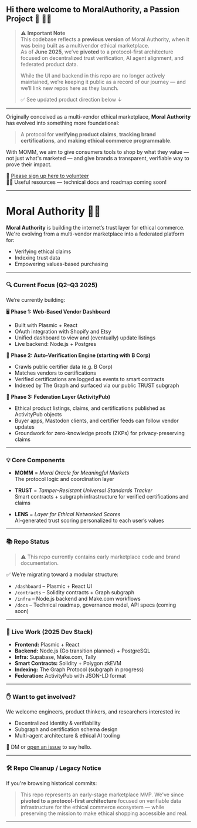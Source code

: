 ## Hi there welcome to MoralAuthority, a Passion Project 👋 🙋‍♀️ 

> ⚠️ **Important Note**  
> This codebase reflects a **previous version** of Moral Authority, when it was being built as a multivendor ethical marketplace.  
> As of **June 2025**, we’ve **pivoted** to a protocol-first architecture focused on decentralized trust verification, AI agent alignment, and federated product data.  
>
> While the UI and backend in this repo are no longer actively maintained, we’re keeping it public as a record of our journey — and we’ll link new repos here as they launch.
>
> ✅ See updated product direction below ↓

---

Originally conceived as a multi-vendor ethical marketplace, **Moral Authority** has evolved into something more foundational:

> A protocol for **verifying product claims**, **tracking brand certifications**, and **making ethical commerce programmable**.

With MOMM, we aim to give consumers tools to shop by what they value — not just what's marketed — and give brands a transparent, verifiable way to prove their impact.

🌈 [Please sign up here to volunteer](https://docs.google.com/forms/d/e/1FAIpQLScy40j_1cKaDunuKNfzWs_60GK3Vz4643qkxNv1LN9t3jDNDw/viewform)  
👩‍💻 Useful resources — technical docs and roadmap coming soon!

---

# Moral Authority 🧠🌱

**Moral Authority** is building the internet’s trust layer for ethical commerce.  
We're evolving from a multi-vendor marketplace into a federated platform for:

- Verifying ethical claims  
- Indexing trust data  
- Empowering values-based purchasing

---

### 🔍 Current Focus (Q2–Q3 2025)

We’re currently building:

🖥️ **Phase 1: Web-Based Vendor Dashboard**  
- Built with Plasmic + React  
- OAuth integration with Shopify and Etsy  
- Unified dashboard to view and (eventually) update listings  
- Live backend: Node.js + Postgres

🔎 **Phase 2: Auto-Verification Engine (starting with B Corp)**  
- Crawls public certifier data (e.g. B Corp)  
- Matches vendors to certifications  
- Verified certifications are logged as events to smart contracts  
- Indexed by The Graph and surfaced via our public TRUST subgraph

📡 **Phase 3: Federation Layer (ActivityPub)**  
- Ethical product listings, claims, and certifications published as ActivityPub objects  
- Buyer apps, Mastodon clients, and certifier feeds can follow vendor updates  
- Groundwork for zero-knowledge proofs (ZKPs) for privacy-preserving claims

---

### 💡 Core Components

- **MOMM** = *Moral Oracle for Meaningful Markets*  
  The protocol logic and coordination layer

- **TRUST** = *Tamper-Resistant Universal Standards Tracker*  
  Smart contracts + subgraph infrastructure for verified certifications and claims

- **LENS** = *Layer for Ethical Networked Scores*  
  AI-generated trust scoring personalized to each user’s values

---

### 📚 Repo Status

> ⚠️ This repo currently contains early marketplace code and brand documentation.

✅ We’re migrating toward a modular structure:

- `/dashboard` – Plasmic + React UI  
- `/contracts` – Solidity contracts + Graph subgraph  
- `/infra` – Node.js backend and Make.com workflows  
- `/docs` – Technical roadmap, governance model, API specs (coming soon)

---

### 🧪 Live Work (2025 Dev Stack)

- **Frontend:** Plasmic + React  
- **Backend:** Node.js (Go transition planned) + PostgreSQL  
- **Infra:** Supabase, Make.com, Tally  
- **Smart Contracts:** Solidity + Polygon zkEVM  
- **Indexing:** The Graph Protocol (subgraph in progress)  
- **Federation:** ActivityPub with JSON-LD format

---

### ✋ Want to get involved?

We welcome engineers, product thinkers, and researchers interested in:

- Decentralized identity & verifiability  
- Subgraph and certification schema design  
- Multi-agent architecture & ethical AI tooling

📩 DM or [open an issue](#) to say hello.

---

### 🛠️ Repo Cleanup / Legacy Notice

If you're browsing historical commits:

> This repo represents an early-stage marketplace MVP. We've since **pivoted to a protocol-first architecture** focused on verifiable data infrastructure for the ethical commerce ecosystem — while preserving the mission to make ethical shopping accessible and real.

---
